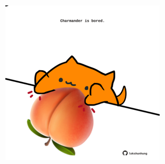 <!-- built at 06/06/2023, 05:00:42 UTC -->
<p align="center">
  <img width="500" height="500" src="./ReadmeImage.svg">
</p>
